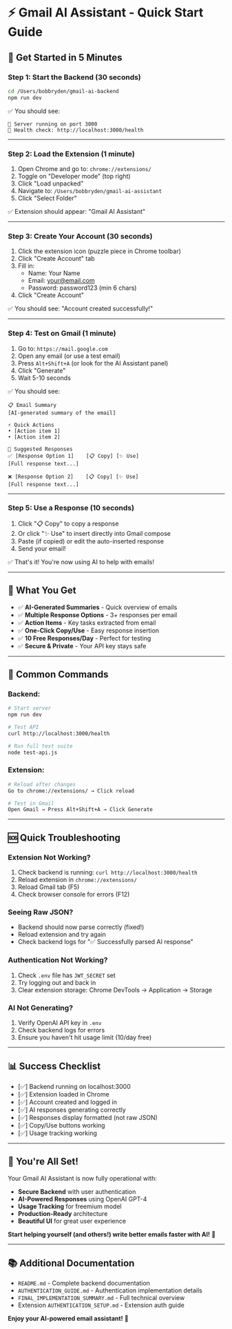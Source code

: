 # ⚡ Gmail AI Assistant - Quick Start Guide

## 🚀 Get Started in 5 Minutes

### **Step 1: Start the Backend** (30 seconds)

```bash
cd /Users/bobbryden/gmail-ai-backend
npm run dev
```

✅ You should see:
```
🚀 Server running on port 3000
🔗 Health check: http://localhost:3000/health
```

---

### **Step 2: Load the Extension** (1 minute)

1. Open Chrome and go to: `chrome://extensions/`
2. Toggle on "Developer mode" (top right)
3. Click "Load unpacked"
4. Navigate to: `/Users/bobbryden/gmail-ai-assistant`
5. Click "Select Folder"

✅ Extension should appear: "Gmail AI Assistant"

---

### **Step 3: Create Your Account** (30 seconds)

1. Click the extension icon (puzzle piece in Chrome toolbar)
2. Click "Create Account" tab
3. Fill in:
   - Name: Your Name
   - Email: your@email.com
   - Password: password123 (min 6 chars)
4. Click "Create Account"

✅ You should see: "Account created successfully!"

---

### **Step 4: Test on Gmail** (1 minute)

1. Go to: `https://mail.google.com`
2. Open any email (or use a test email)
3. Press `Alt+Shift+A` (or look for the AI Assistant panel)
4. Click "Generate"
5. Wait 5-10 seconds

✅ You should see:
```
📋 Email Summary
[AI-generated summary of the email]

⚡ Quick Actions
• [Action item 1]
• [Action item 2]

💬 Suggested Responses
✅ [Response Option 1]    [📋 Copy] [✨ Use]
[Full response text...]

❌ [Response Option 2]    [📋 Copy] [✨ Use]
[Full response text...]
```

---

### **Step 5: Use a Response** (10 seconds)

1. Click "📋 Copy" to copy a response
2. Or click "✨ Use" to insert directly into Gmail compose
3. Paste (if copied) or edit the auto-inserted response
4. Send your email!

✅ That's it! You're now using AI to help with emails!

---

## 🎯 **What You Get**

- ✅ **AI-Generated Summaries** - Quick overview of emails
- ✅ **Multiple Response Options** - 3+ responses per email
- ✅ **Action Items** - Key tasks extracted from email
- ✅ **One-Click Copy/Use** - Easy response insertion
- ✅ **10 Free Responses/Day** - Perfect for testing
- ✅ **Secure & Private** - Your API key stays safe

---

## 🔧 **Common Commands**

### **Backend:**
```bash
# Start server
npm run dev

# Test API
curl http://localhost:3000/health

# Run full test suite
node test-api.js
```

### **Extension:**
```bash
# Reload after changes
Go to chrome://extensions/ → Click reload

# Test in Gmail
Open Gmail → Press Alt+Shift+A → Click Generate
```

---

## 🆘 **Quick Troubleshooting**

### **Extension Not Working?**
1. Check backend is running: `curl http://localhost:3000/health`
2. Reload extension in `chrome://extensions/`
3. Reload Gmail tab (F5)
4. Check browser console for errors (F12)

### **Seeing Raw JSON?**
- Backend should now parse correctly (fixed!)
- Reload extension and try again
- Check backend logs for "✅ Successfully parsed AI response"

### **Authentication Not Working?**
1. Check `.env` file has `JWT_SECRET` set
2. Try logging out and back in
3. Clear extension storage: Chrome DevTools → Application → Storage

### **AI Not Generating?**
1. Verify OpenAI API key in `.env`
2. Check backend logs for errors
3. Ensure you haven't hit usage limit (10/day free)

---

## 📊 **Success Checklist**

- [✅] Backend running on localhost:3000
- [✅] Extension loaded in Chrome
- [✅] Account created and logged in
- [✅] AI responses generating correctly
- [✅] Responses display formatted (not raw JSON)
- [✅] Copy/Use buttons working
- [✅] Usage tracking working

---

## 🎉 **You're All Set!**

Your Gmail AI Assistant is now fully operational with:

- **Secure Backend** with user authentication
- **AI-Powered Responses** using OpenAI GPT-4
- **Usage Tracking** for freemium model
- **Production-Ready** architecture
- **Beautiful UI** for great user experience

**Start helping yourself (and others!) write better emails faster with AI!** 🚀

---

## 📚 **Additional Documentation**

- `README.md` - Complete backend documentation
- `AUTHENTICATION_GUIDE.md` - Authentication implementation details
- `FINAL_IMPLEMENTATION_SUMMARY.md` - Full technical overview
- Extension `AUTHENTICATION_SETUP.md` - Extension auth guide

**Enjoy your AI-powered email assistant!** 🎊

